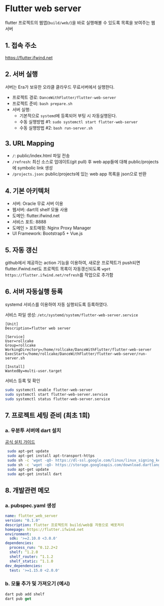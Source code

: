 # Flutter web server

flutter 프로젝트의 웹앱(`build/web/`)을 바로 실행해볼 수 있도록 목록을 보여주는 웹서버


## 1. 접속 주소

https://flutter.ifwind.net


## 2. 서버 실행

서버는 Era가 보유한 오라클 클라우드 무료서버에서 실행한다.

* 프로젝트 경로: `DanceWithFlutter/flutter-web-server`
* 프로젝트 준비: `bash prepare.sh`
* 서버 실행: 
  * 기본적으로 `systemd`에 등록되어 부팅 시 자동실행된다.
  * 수동 실행방법 #1: `sudo systemctl start flutter-web-server`
  * 수동 실행방법 #2: `bash run-server.sh`


## 3. URL Mapping

* `/`: public/index.html 파일 전송
* `/refresh`: 최신 소스로 업데이트(git pull) 후 web app들에 대해 public/projects에 symbolic link 생성
* `/projects.json`: public/projects에 있는 web app 목록을 json으로 반환


## 4. 기본 아키텍처

* 서버: Oracle 무료 서버 이용
* 웹서버: dart의 shelf 모듈 사용
* 도메인: flutter.ifwind.net
* 서비스 포트: 8888
* 도메인 > 포트매핑: Nginx Proxy Manager
* UI Framework: Bootstrap5 + Vue.js


## 5. 자동 갱신

github에서 제공하는 action 기능을 이용하여, 새로운 프로젝트가 push되면 flutter.ifwind.net도 프로젝트 목록이 자동갱신되도록 `wget https://flutter.ifwind.net/refresh`를 작업으로 추가함


## 6. 서버 자동실행 등록
systemd 서비스를 이용하여 자동 실행되도록 등록하였다.

서비스 파일 생성: `/etc/systemd/system/flutter-web-server.service`
```systemd
[Unit]
Description=flutter web server

[Service]
User=rollcake
Group=rollcake
WorkingDirectory=/home/rollcake/DanceWithFlutter/flutter-web-server
ExecStart=/home/rollcake/DanceWithFlutter/flutter-web-server/run-server.sh

[Install]
WantedBy=multi-user.target
```

서비스 등록 및 확인
```bash
sudo systemctl enable flutter-web-server
sudo systemctl start flutter-web-server.service
sudo systemctl status flutter-web-server.service
```


## 7. 프로젝트 세팅 준비 (최초 1회)

### a. 우분투 서버에 dart 설치

[공식 설치 가이드](https://dart.dev/get-dart)
```bash
 sudo apt-get update
 sudo apt-get install apt-transport-https
 sudo sh -c 'wget -qO- https://dl-ssl.google.com/linux/linux_signing_key.pub | apt-key add -'
 sudo sh -c 'wget -qO- https://storage.googleapis.com/download.dartlang.org/linux/debian/dart_stable.list > /etc/apt/sources.list.d/dart_stable.list'
 sudo apt-get update
 sudo apt-get install dart
```


## 8. 개발관련 메모

### a. pubspec.yaml 생성

```yaml
name: flutter_web_server
version: "0.1.0"
description: flutter 프로젝트의 build/web을 자동으로 배포처리
homepage: https://flutter.ifwind.net
environment:
  sdk: '>=2.10.0 <3.0.0'
dependencies: 
  process_run: ^0.12.2+2
  shelf: ^1.2.0
  shelf_router: ^1.1.2
  shelf_static: ^1.1.0
dev_dependencies:
  test: '>=1.15.0 <2.0.0'
```


### b. 모듈 추가 및 가져오기 (예시)

```dart
dart pub add shelf
dart pub get
```